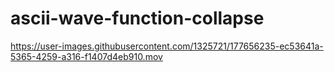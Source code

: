 # ascii-wave-function-collapse
 

https://user-images.githubusercontent.com/1325721/177656235-ec53641a-5365-4259-a316-f1407d4eb910.mov


